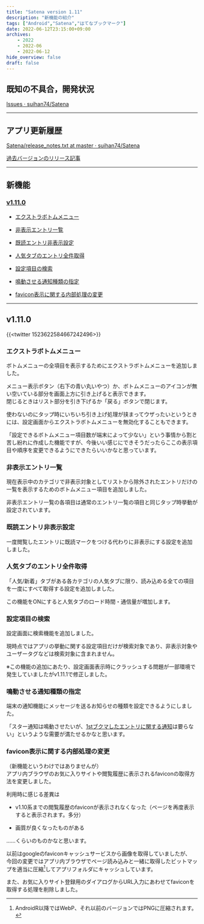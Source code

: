 ```yaml
---
title: "Satena version 1.11"
description: "新機能の紹介"
tags: ["Android","Satena","はてなブックマーク"]
date: 2022-06-12T23:15:00+09:00
archives:
    - 2022
    - 2022-06
    - 2022-06-12
hide_overview: false
draft: false
---
```


## 既知の不具合，開発状況

[Issues · suihan74/Satena](https://github.com/suihan74/Satena/issues)

---

## アプリ更新履歴

[Satena/release_notes.txt at master · suihan74/Satena](https://github.com/suihan74/Satena/blob/master/app/src/main/res/raw/release_notes.txt)

[過去バージョンのリリース記事](/tags/satena/)

---

## 新機能

### [v1.11.0](#v1110)

- [エクストラボトムメニュー](#エクストラボトムメニュー)

- [非表示エントリ一覧](#非表示エントリ一覧)

- [既読エントリ非表示設定](#既読エントリ非表示設定)

- [人気タブのエントリ全件取得](#人気タブのエントリ全件取得)

- [設定項目の検索](#設定項目の検索)

- [鳴動させる通知種類の指定](#鳴動させる通知種類の指定)

- [favicon表示に関する内部処理の変更](#favicon表示に関する内部処理の変更)

---

## v1.11.0

{{<twitter 1523622584667242496>}}

### エクストラボトムメニュー

ボトムメニューの全項目を表示するためにエクストラボトムメニューを追加しました。

メニュー表示ボタン（右下の青い丸いやつ）か、ボトムメニューのアイコンが無い空いている部分を画面上方に引き上げると表示できます。  
閉じるときはリスト部分を引き下げるか「戻る」ボタンで閉じます。

使わないのにタップ時にいちいち引き上げ処理が挟まってウザったいというときには、設定画面からエクストラボトムメニューを無効化することもできます。

「設定できるボトムメニュー項目数が端末によって少ない」という事情から割と苦し紛れに作成した機能ですが、今後いい感じにできそうだったらここの表示項目や順序を変更できるようにできたらいいかなと思っています。

### 非表示エントリ一覧

現在表示中のカテゴリで非表示対象としてリストから除外されたエントリだけの一覧を表示するためのボトムメニュー項目を追加しました。

非表示エントリ一覧の各項目は通常のエントリ一覧の項目と同じタップ時挙動が設定されています。

### 既読エントリ非表示設定

一度閲覧したエントリに既読マークをつける代わりに非表示にする設定を追加しました。

### 人気タブのエントリ全件取得

「人気/新着」タブがある各カテゴリの人気タブに限り、読み込める全ての項目を一度にすべて取得する設定を追加しました。

この機能をONにすると人気タブのロード時間・通信量が増加します。

### 設定項目の検索

設定画面に検索機能を追加しました。

現時点ではアプリの挙動に関する設定項目だけが検索対象であり、非表示対象やユーザータグなどは検索対象に含まれません。

※この機能の追加にあたり、設定画面表示時にクラッシュする問題が一部環境で発生していましたがv1.11.1で修正しました。

### 鳴動させる通知種類の指定

端末の通知機能にメッセージを送るお知らせの種類を設定できるようにしました。

「スター通知は鳴動させたいが、[1stブクマしたエントリに関する通知](https://bookmark.hatenastaff.com/entry/2022/04/25/152925)は要らない」というような需要が満たせるかなと思います。

### favicon表示に関する内部処理の変更

（新機能というわけではありませんが）  
アプリ内ブラウザのお気に入りサイトや閲覧履歴に表示されるfaviconの取得方法を変更しました。

利用時に感じる差異は

- v1.10系までの閲覧履歴のfaviconが表示されなくなった（ページを再度表示すると表示されます。多分）

- 画質が良くなったものがある

……くらいのものかなと思います。

以前はgoogleのfaviconキャッシュサービスから画像を取得していましたが、  
今回の変更ではアプリ内ブラウザでページ読み込みと一緒に取得したビットマップを適当に圧縮[^1]してアプリフォルダにキャッシュしています。

また、お気に入りサイト登録用のダイアログからURL入力にあわせてfaviconを取得する処理を削除しました。

[^1]: AndroidR以降ではWebP、それ以前のバージョンではPNGに圧縮されます。

